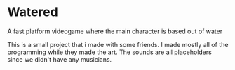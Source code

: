 # Watered
A fast platform videogame where the main character is based out of water

This is a small project that i made with some friends. I made mostly all of the programming while they made the art. The sounds are all placeholders since we didn't have any musicians.
